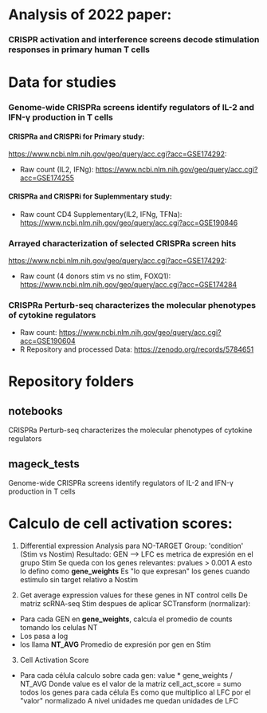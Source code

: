 # Analysis of 2022 paper:
### CRISPR activation and interference screens decode stimulation responses in primary human T cells
# Data for studies
### Genome-wide CRISPRa screens identify regulators of IL-2 and IFN-γ production in T cells
#### CRISPRa and CRISPRi for Primary study:
https://www.ncbi.nlm.nih.gov/geo/query/acc.cgi?acc=GSE174292:
- Raw count (IL2, IFNg): https://www.ncbi.nlm.nih.gov/geo/query/acc.cgi?acc=GSE174255

#### CRISPRa and CRISPRi for Suplemmentary study:
- Raw count CD4 Supplementary(IL2, IFNg, TFNa): https://www.ncbi.nlm.nih.gov/geo/query/acc.cgi?acc=GSE190846

### Arrayed characterization of selected CRISPRa screen hits
https://www.ncbi.nlm.nih.gov/geo/query/acc.cgi?acc=GSE174292:
- Raw count (4 donors stim vs no stim, FOXQ1): https://www.ncbi.nlm.nih.gov/geo/query/acc.cgi?acc=GSE174284


### CRISPRa Perturb-seq characterizes the molecular phenotypes of cytokine regulators
- Raw count: https://www.ncbi.nlm.nih.gov/geo/query/acc.cgi?acc=GSE190604
- R Repository and processed Data: https://zenodo.org/records/5784651

# Repository folders
## notebooks
CRISPRa Perturb-seq characterizes the molecular phenotypes of cytokine regulators

## mageck_tests
Genome-wide CRISPRa screens identify regulators of IL-2 and IFN-γ production in T cells

# Calculo de cell activation scores:

1. Differential expression Analysis para NO-TARGET
Group: 'condition' (Stim vs Nostim)
Resultado:
GEN --> LFC es metrica de expresión en el grupo Stim
Se queda con los genes relevantes: pvalues > 0.001
A esto lo defino como **gene_weights**
Es "lo que expresan" los genes cuando estimulo sin target relativo a Nostim

2. Get average expression values for these genes in NT control cells
De matriz scRNA-seq Stim despues de aplicar SCTransform (normalizar):
- Para cada GEN en **gene_weights**, calcula el promedio de counts tomando los celulas NT
- Los pasa a log
- los llama **NT_AVG**
Promedio de expresión por gen en Stim

3. Cell Activation Score
- Para cada célula calculo sobre cada gen:
value * gene_weights / NT_AVG
Donde value es el valor de la matriz
cell_act_score = sumo todos los genes para cada célula
Es como que multiplico al LFC por el "valor" normalizado
A nivel unidades me quedan unidades de LFC





